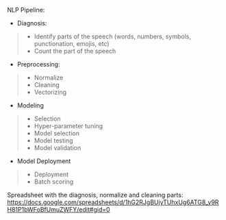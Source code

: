 
NLP Pipeline:

* Diagnosis:
> * Identify parts of the speech (words, numbers, symbols, punctionation, emojis, etc)
> * Count the part of the speech
* Preprocessing:
> * Normalize
> * Cleaning
> * Vectorizing
* Modeling
> * Selection
> * Hyper-parameter tuning
> * Model selection
> * Model testing
> * Model validation
* Model Deployment
> * Deployment
> * Batch scoring


Spreadsheet with the diagnosis, normalize and cleaning parts: https://docs.google.com/spreadsheets/d/1hG2RJgBUjyTUhxUg6ATG8_y9RH81P1bWFoBfUmuZWFY/edit#gid=0

